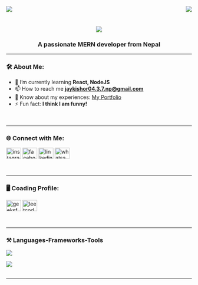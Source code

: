 <img align="center" src="https://drive.google.com/uc?id=15DnhqdsearyGaH9VJpxX0bnUbhxVQSNq" />

<img align="right" src="https://visitor-badge.laobi.icu/badge?page_id=jaykishor-chauhan.jaykishor-chauhan" />

<h1 align="center">
    <img src="https://readme-typing-svg.herokuapp.com?font=Righteous&size=35&duration=4000&pause=1000&background=D853A200&center=true&vCenter=true&width=435&height=70&lines=Hi+There!+%F0%9F%91%8B;I'm+Jaykishor+Chauhan!;" />
</h1>

<h3 align="center">A passionate MERN developer from Nepal</h3>



---

### 🛠️ About Me:
- 🌱 I’m currently learning **React, NodeJS**  
- 📫 How to reach me **jaykishor04.3.7.np@gmail.com**  
- 📄 Know about my experiences: [My Portfolio](https://cjaykishor.com.np/)  
- ⚡ Fun fact: **I think I am funny!**  
<br/>

---

### 🌐 Connect with Me:
<p align="left">
<a href="https://instagram.com/jaykishor_c" target="blank"><img align="center" src="https://raw.githubusercontent.com/rahuldkjain/github-profile-readme-generator/master/src/images/icons/Social/instagram.svg" alt="instagram.com/jaykishor_c" height="30" width="40" /></a>
<a href="https://facebook.com/Jaykishor076/" target="blank"><img align="center" src="https://raw.githubusercontent.com/rahuldkjain/github-profile-readme-generator/master/src/images/icons/Social/facebook.svg" alt="facebook.com/Jaykishor076/" height="30" width="40" /></a>
<a href="https://linkedin.com/in/jaykishor-chauhan/" target="blank"><img align="center" src="https://raw.githubusercontent.com/rahuldkjain/github-profile-readme-generator/master/src/images/icons/Social/linked-in-alt.svg" alt="linkedin.com/in/jaykishor-chauhan/" height="30" width="40" /></a>
<a href="https://wa.me/+9779815215667" target="blank"><img align="center" src="https://raw.githubusercontent.com/rahuldkjain/github-profile-readme-generator/master/src/images/icons/Social/whatsapp.svg" alt="whatsapp.com/+9779815215667" height="30" width="40" />
</a>
</p>
<br/>

---

### 🖥️ Coading Profile:
<p align="left">
<a href="https://www.geeksforgeeks.org/user/jaykishorchscv8/" target="blank"><img align="center" src="https://raw.githubusercontent.com/rahuldkjain/github-profile-readme-generator/master/src/images/icons/Social/geeks-for-geeks.svg" alt="geeksforgeeks.org/user/jaykishorchscv8/" height="30" width="40" /></a>
<a href="https://www.leetcode.com/u/sa_hilgupta0/" target="blank"><img align="center" src="https://raw.githubusercontent.com/rahuldkjain/github-profile-readme-generator/master/src/images/icons/Social/leet-code.svg" alt="leetcode.com/u/sa_hilgupta0/" height="30" width="40" /></a>
</p>
<br/>

--- 

### ⚒️ Languages-Frameworks-Tools
<div align="left">
    <img src="https://skillicons.dev/icons?i=javascript,react,tailwind,bootstrap,html,css,git,vscode" />
    <p></p> <!-- Another empty paragraph for spacing -->
    <img src="https://skillicons.dev/icons?i=nodejs,nextjs,express,mysql,mongodb,c,java,python" />
</div>
<br/>

---

















